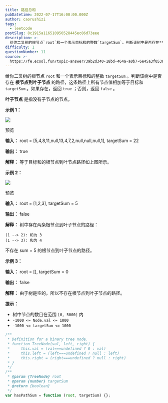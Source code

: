 ```yaml
---
title: 路径总和
pubDatetime: 2022-07-17T16:00:00.000Z
author: caorushizi
tags:
  - leetcode
postSlug: 8c1915a116510950528445ec86d73eee
description: >-
  给你二叉树的根节点`root`和一个表示目标和的整数`targetSum`。判断该树中是否存在**根节点到叶子节点**的路径，这条路径上所有节点值相加等于目标和`targetSum`。如果存在，返回`
difficulty: 1
questionNumber: 11
source: >-
  https://fe.ecool.fun/topic-answer/39b2d340-18bd-464a-a0b7-6e45a3f0538b?orderBy=updateTime&order=desc&tagId=31
---
```


给你二叉树的根节点 `root` 和一个表示目标和的整数 `targetSum` 。判断该树中是否存在 **根节点到叶子节点** 的路径，这条路径上所有节点值相加等于目标和 `targetSum` 。如果存在，返回 `true` ；否则，返回 `false` 。

**叶子节点** 是指没有子节点的节点。

**示例 1：**

![](https://assets.leetcode.com/uploads/2021/01/18/pathsum1.jpg)

预览

**输入：** root = \[5,4,8,11,null,13,4,7,2,null,null,null,1\], targetSum = 22

**输出：** true

**解释：** 等于目标和的根节点到叶节点路径如上图所示。

**示例 2：**

![](https://assets.leetcode.com/uploads/2021/01/18/pathsum2.jpg)

预览

**输入：** root = \[1,2,3\], targetSum = 5

**输出：** false

**解释：** 树中存在两条根节点到叶子节点的路径：

    (1 --> 2): 和为 3
    (1 --> 3): 和为 4

不存在 sum = 5 的根节点到叶子节点的路径。

**示例 3：**

**输入：** root = \[\], targetSum = 0

**输出：** false

**解释：** 由于树是空的，所以不存在根节点到叶子节点的路径。

**提示：**

- 树中节点的数目在范围 `[0, 5000]` 内
- `-1000 <= Node.val <= 1000`
- `-1000 <= targetSum <= 1000`

```js
/**
 * Definition for a binary tree node.
 * function TreeNode(val, left, right) {
 *     this.val = (val===undefined ? 0 : val)
 *     this.left = (left===undefined ? null : left)
 *     this.right = (right===undefined ? null : right)
 * }
 */
/**
 * @param {TreeNode} root
 * @param {number} targetSum
 * @return {boolean}
 */
var hasPathSum = function (root, targetSum) {};
```
